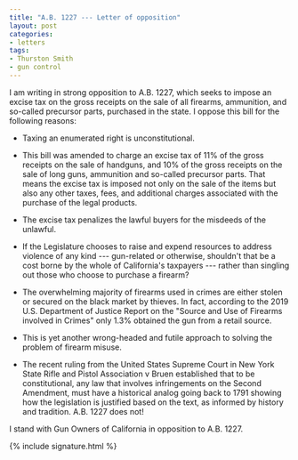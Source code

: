 ```yaml
---
title: "A.B. 1227 --- Letter of opposition"
layout: post
categories:
- letters
tags:
- Thurston Smith
- gun control
---
```


I am writing in strong opposition to A.B. 1227, which seeks to impose an excise tax on the gross receipts on the sale of all firearms, ammunition, and so-called precursor parts, purchased in the state. I oppose this bill for the following reasons:

- Taxing an enumerated right is unconstitutional.

- This bill was amended to charge an excise tax of 11% of the gross receipts on the sale of handguns, and 10% of the gross receipts on the sale of long guns, ammunition and so-called precursor parts. That means the excise tax is imposed not only on the sale of the items but also any other taxes, fees, and additional charges associated with the purchase of the legal products.

- The excise tax penalizes the lawful buyers for the misdeeds of the unlawful.

- If the Legislature chooses to raise and expend resources to address violence of any kind --- gun-related or otherwise, shouldn't that be a cost borne by the whole of California's taxpayers --- rather than singling out those who choose to purchase a firearm?

- The overwhelming majority of firearms used in crimes are either stolen or secured on the black market by thieves. In fact, according to the 2019 U.S. Department of Justice Report on the "Source and Use of Firearms involved in Crimes" only 1.3% obtained the gun from a retail source.

- This is yet another wrong-headed and futile approach to solving the problem of firearm misuse.

- The recent ruling from the United States Supreme Court in New York State Rifle and Pistol Association v Bruen established that to be constitutional, any law that involves infringements on the Second Amendment, must have a historical analog going back to 1791 showing how the legislation is justified based on the text, as informed by history and tradition. A.B. 1227 does not!

I stand with Gun Owners of California in opposition to A.B. 1227.

{% include signature.html %}
